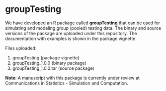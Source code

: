 # groupTesting

We have developed an R package called **groupTesting** that can be used for simulating and modeling group (pooled) testing data. The binary and source versions of the package are uploaded under this repository. The documentation with examples is shown in the package vignette.

Files uploaded:
1.	groupTesting (package vignette)
2.	groupTesting_1.0.0  (binary package)
3.	groupTesting_1.0.0.tar  (source package)

**Note**: A manuscript with this package is currently under review at Communications in Statistics - Simulation and Computation.


